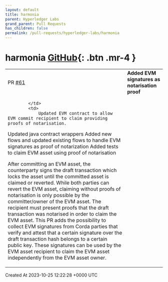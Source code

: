 ```yaml
---
layout: default
title: harmonia
parent: Hyperledger Labs
grand_parent: Pull Requests
has_children: false
permalink: /pull-requests/hyperledger-labs/harmonia
---
```


# harmonia <span class="fs-3 right-align">[GitHub](https://github.com/hyperledger-labs/harmonia){: .btn .mr-4 }</span>


<div>
    <table>
        <tr>
            <td>
                PR <a href="https://github.com/hyperledger-labs/harmonia/pull/61" class=".btn">#61</a>
            </td>
            <td>
                <b>
                    Added EVM signatures as notarisation proof
                </b>
            </td>
        </tr>
        <tr>
            <td>
                
            </td>
            <td>
                Updated EVM contract to allow EVM commit recipient to claim providing proofs of notarisation.
Updated java contract wrappers
Added new flows and updated existing flows to handle EVM signatures as proof of notarization
Added tests to claim EVM asset using proof of notarisation

After committing an EVM asset, the counterparty signs the draft transaction which locks the asset until the committed asset is claimed or reverted.
While both parties can revert the EVM asset, claiming without proofs of notarisation is only possible by the committer/owner of the EVM asset. The recipient must present proofs that the draft transaction was notarised in order to claim the EVM asset.
This PR adds the possibility to collect EVM signatures from Corda parties that verify and attest that a certain signature over the draft transaction hash belongs to a certain public key. These signatures can be used by the EVM asset recipient to claim the EVM asset independently from the EVM asset owner.
            </td>
        </tr>
    </table>
    <div class="right-align">
        Created At 2023-10-25 12:22:28 +0000 UTC
    </div>
</div>

